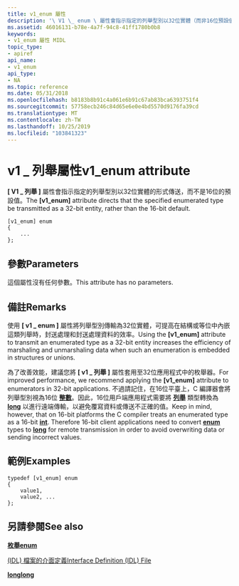 ```yaml
---
title: v1_enum 屬性
description: '\ V1 \_ enum \ 屬性會指示指定的列舉型別以32位實體（而非16位預設值）傳輸。'
ms.assetid: 46016131-b78e-4a7f-94c8-41ff1780b0b8
keywords:
- v1_enum 屬性 MIDL
topic_type:
- apiref
api_name:
- v1_enum
api_type:
- NA
ms.topic: reference
ms.date: 05/31/2018
ms.openlocfilehash: b8183b8b91c4a061e6b91c67ab83bca6393751f4
ms.sourcegitcommit: 57758ecb246c84d65e6e0e4bd5570d9176fa39cd
ms.translationtype: MT
ms.contentlocale: zh-TW
ms.lasthandoff: 10/25/2019
ms.locfileid: "103841323"
---
```

# <a name="v1_enum-attribute"></a><span data-ttu-id="ac47b-104">v1 \_ 列舉屬性</span><span class="sxs-lookup"><span data-stu-id="ac47b-104">v1\_enum attribute</span></span>

<span data-ttu-id="ac47b-105">**\[ V1 \_ 列舉 \]** 屬性會指示指定的列舉型別以32位實體的形式傳送，而不是16位的預設值。</span><span class="sxs-lookup"><span data-stu-id="ac47b-105">The **\[v1\_enum\]** attribute directs that the specified enumerated type be transmitted as a 32-bit entity, rather than the 16-bit default.</span></span>

``` syntax
[v1_enum] enum 
{
    ...
};
```

## <a name="parameters"></a><span data-ttu-id="ac47b-106">參數</span><span class="sxs-lookup"><span data-stu-id="ac47b-106">Parameters</span></span>

<span data-ttu-id="ac47b-107">這個屬性沒有任何參數。</span><span class="sxs-lookup"><span data-stu-id="ac47b-107">This attribute has no parameters.</span></span>

## <a name="remarks"></a><span data-ttu-id="ac47b-108">備註</span><span class="sxs-lookup"><span data-stu-id="ac47b-108">Remarks</span></span>

<span data-ttu-id="ac47b-109">使用 **\[ v1 \_ enum \]** 屬性將列舉型別傳輸為32位實體，可提高在結構或等位中內嵌這類列舉時，封送處理和封送處理資料的效率。</span><span class="sxs-lookup"><span data-stu-id="ac47b-109">Using the **\[v1\_enum\]** attribute to transmit an enumerated type as a 32-bit entity increases the efficiency of marshaling and unmarshaling data when such an enumeration is embedded in structures or unions.</span></span>

<span data-ttu-id="ac47b-110">為了改善效能，建議您將 **\[ v1 \_ 列舉 \]** 屬性套用至32位應用程式中的枚舉器。</span><span class="sxs-lookup"><span data-stu-id="ac47b-110">For improved performance, we recommend applying the **\[v1\_enum\]** attribute to enumerators in 32-bit applications.</span></span> <span data-ttu-id="ac47b-111">不過請記住，在16位平臺上，C 編譯器會將列舉型別視為16位 [**整數**](int.md)。因此，16位用戶端應用程式需要將 [**列舉**](enum.md) 類型轉換為 [**long**](long.md) 以進行遠端傳輸，以避免覆寫資料或傳送不正確的值。</span><span class="sxs-lookup"><span data-stu-id="ac47b-111">Keep in mind, however, that on 16-bit platforms the C compiler treats an enumerated type as a 16-bit [**int**](int.md). Therefore 16-bit client applications need to convert [**enum**](enum.md) types to [**long**](long.md) for remote transmission in order to avoid overwriting data or sending incorrect values.</span></span>

## <a name="examples"></a><span data-ttu-id="ac47b-112">範例</span><span class="sxs-lookup"><span data-stu-id="ac47b-112">Examples</span></span>

``` syntax
typedef [v1_enum] enum 
{
    value1, 
    value2, ...
};
```

## <a name="see-also"></a><span data-ttu-id="ac47b-113">另請參閱</span><span class="sxs-lookup"><span data-stu-id="ac47b-113">See also</span></span>

<dl> <dt>

[<span data-ttu-id="ac47b-114">**枚舉**</span><span class="sxs-lookup"><span data-stu-id="ac47b-114">**enum**</span></span>](enum.md)
</dt> <dt>

[<span data-ttu-id="ac47b-115"> (IDL) 檔案的介面定義</span><span class="sxs-lookup"><span data-stu-id="ac47b-115">Interface Definition (IDL) File</span></span>](interface-definition-idl-file.md)
</dt> <dt>

[<span data-ttu-id="ac47b-116">**long**</span><span class="sxs-lookup"><span data-stu-id="ac47b-116">**long**</span></span>](long.md)
</dt> </dl>

 

 




